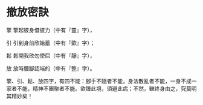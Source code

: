 # 撤放密訣

擎	擎起彼身借彼力（中有『靈』字），

引  引到身前欣始蓄（中有『歛』字）；

鬆	鬆開我欣勿使屈（中有『靜』字），

放	放時腰腳認端的（中有『整』字）。

擎、引、鬆、放四字，有四不能：腳手不隨者不能，身法散亂者不能，一身不成一家者不能，精神不團聚者不能。欲臻此境，須避此病；不然，雖終身由之，究莫明其精妙矣！